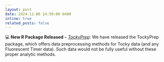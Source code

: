 ```yaml
---
layout: post
date: 2024-11-06 14:50:00-0400
inline: true
related_posts: false
---
```


💻 **New R Package Released** – [_TockyPrep_](https://monotockylab.github.io/TockyPrep/index.html):
We have released the TockyPrep package, which offers data preprocessing methods for Tocky data (and any Fluorescent Timer data). Such data would not be fully useful without these proper analytic methods.

